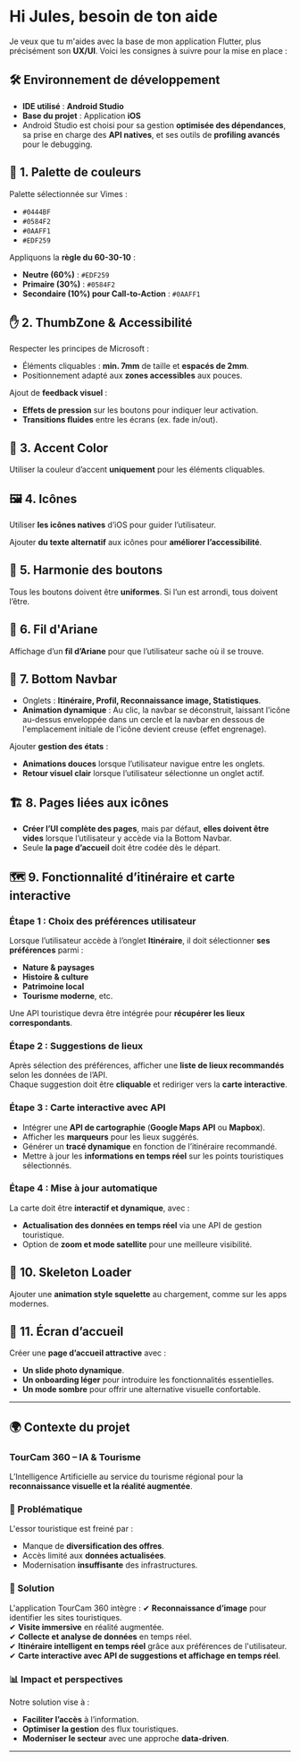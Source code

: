 # Hi Jules, besoin de ton aide

Je veux que tu m'aides avec la base de mon application Flutter, plus précisément son **UX/UI**. Voici les consignes à suivre pour la mise en place :

## 🛠️ Environnement de développement
- **IDE utilisé** : **Android Studio**
- **Base du projet** : Application **iOS**
- Android Studio est choisi pour sa gestion **optimisée des dépendances**, sa prise en charge des **API natives**, et ses outils de **profiling avancés** pour le debugging.

## 🎨 1. Palette de couleurs
Palette sélectionnée sur Vimes :
- `#0444BF`
- `#0584F2`
- `#0AAFF1`
- `#EDF259`

Appliquons la **règle du 60-30-10** :
- **Neutre (60%)** : `#EDF259`
- **Primaire (30%)** : `#0584F2`
- **Secondaire (10%) pour Call-to-Action** : `#0AAFF1`

## ✋ 2. ThumbZone & Accessibilité
Respecter les principes de Microsoft :
- Éléments cliquables : **min. 7mm** de taille et **espacés de 2mm**.
- Positionnement adapté aux **zones accessibles** aux pouces.

Ajout de **feedback visuel** :
- **Effets de pression** sur les boutons pour indiquer leur activation.
- **Transitions fluides** entre les écrans (ex. fade in/out).

## 🎯 3. Accent Color
Utiliser la couleur d’accent **uniquement** pour les éléments cliquables.

## 🖼️ 4. Icônes
Utiliser **les icônes natives** d’iOS pour guider l’utilisateur.

Ajouter **du texte alternatif** aux icônes pour **améliorer l’accessibilité**.

## 🔘 5. Harmonie des boutons
Tous les boutons doivent être **uniformes**. Si l’un est arrondi, tous doivent l’être.

## 🧭 6. Fil d'Ariane
Affichage d’un **fil d’Ariane** pour que l’utilisateur sache où il se trouve.

## 🚀 7. Bottom Navbar
- Onglets : **Itinéraire, Profil, Reconnaissance image, Statistiques**.
- **Animation dynamique** : Au clic, la navbar se déconstruit, laissant l’icône au-dessus enveloppée dans un cercle et la navbar en dessous de l'emplacement initiale de l'icône devient creuse (effet engrenage).

Ajouter **gestion des états** :
- **Animations douces** lorsque l’utilisateur navigue entre les onglets.
- **Retour visuel clair** lorsque l’utilisateur sélectionne un onglet actif.

## 🏗️ 8. Pages liées aux icônes
- **Créer l’UI complète des pages**, mais par défaut, **elles doivent être vides** lorsque l’utilisateur y accède via la Bottom Navbar.
- Seule **la page d’accueil** doit être codée dès le départ.

## 🗺️ 9. Fonctionnalité d’itinéraire et carte interactive
### **Étape 1 : Choix des préférences utilisateur**
Lorsque l’utilisateur accède à l’onglet **Itinéraire**, il doit sélectionner **ses préférences** parmi :
- **Nature & paysages**
- **Histoire & culture**
- **Patrimoine local**
- **Tourisme moderne**, etc.

Une API touristique devra être intégrée pour **récupérer les lieux correspondants**.

### **Étape 2 : Suggestions de lieux**
Après sélection des préférences, afficher une **liste de lieux recommandés** selon les données de l’API.  
Chaque suggestion doit être **cliquable** et rediriger vers la **carte interactive**.

### **Étape 3 : Carte interactive avec API**
- Intégrer une **API de cartographie** (**Google Maps API** ou **Mapbox**).
- Afficher les **marqueurs** pour les lieux suggérés.
- Générer un **tracé dynamique** en fonction de l’itinéraire recommandé.
- Mettre à jour les **informations en temps réel** sur les points touristiques sélectionnés.

### **Étape 4 : Mise à jour automatique**
La carte doit être **interactif et dynamique**, avec :
- **Actualisation des données en temps réel** via une API de gestion touristique.
- Option de **zoom et mode satellite** pour une meilleure visibilité.

## 🔄 10. Skeleton Loader
Ajouter une **animation style squelette** au chargement, comme sur les apps modernes.

## 🎡 11. Écran d’accueil
Créer une **page d’accueil attractive** avec :
- **Un slide photo dynamique**.
- **Un onboarding léger** pour introduire les fonctionnalités essentielles.
- **Un mode sombre** pour offrir une alternative visuelle confortable.

---

## 🌍 Contexte du projet

### **TourCam 360 – IA & Tourisme**
L’Intelligence Artificielle au service du tourisme régional pour la **reconnaissance visuelle et la réalité augmentée**.

### 🚧 Problématique
L'essor touristique est freiné par :
- Manque de **diversification des offres**.
- Accès limité aux **données actualisées**.
- Modernisation **insuffisante** des infrastructures.

### 🤖 Solution
L'application TourCam 360 intègre :
✔ **Reconnaissance d’image** pour identifier les sites touristiques.  
✔ **Visite immersive** en réalité augmentée.  
✔ **Collecte et analyse de données** en temps réel.  
✔ **Itinéraire intelligent en temps réel** grâce aux préférences de l'utilisateur.  
✔ **Carte interactive avec API de suggestions et affichage en temps réel**.

### 📊 Impact et perspectives
Notre solution vise à :
- **Faciliter l’accès** à l’information.
- **Optimiser la gestion** des flux touristiques.
- **Moderniser le secteur** avec une approche **data-driven**.

---
